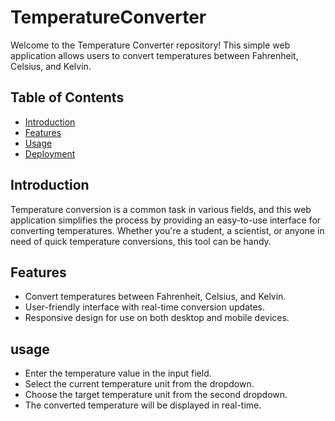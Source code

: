 # TemperatureConverter

Welcome to the Temperature Converter repository! This simple web application allows users to convert temperatures between Fahrenheit, Celsius, and Kelvin.

## Table of Contents

- [Introduction](#introduction)
- [Features](#features)
- [Usage](#usage)
- [Deployment](#deployment)

## Introduction

Temperature conversion is a common task in various fields, and this web application simplifies the process by providing an easy-to-use interface for converting temperatures. Whether you're a student, a scientist, or anyone in need of quick temperature conversions, this tool can be handy.

## Features

- Convert temperatures between Fahrenheit, Celsius, and Kelvin.
- User-friendly interface with real-time conversion updates.
- Responsive design for use on both desktop and mobile devices.


## usage
- Enter the temperature value in the input field.
- Select the current temperature unit from the dropdown.
- Choose the target temperature unit from the second dropdown.
- The converted temperature will be displayed in real-time.

